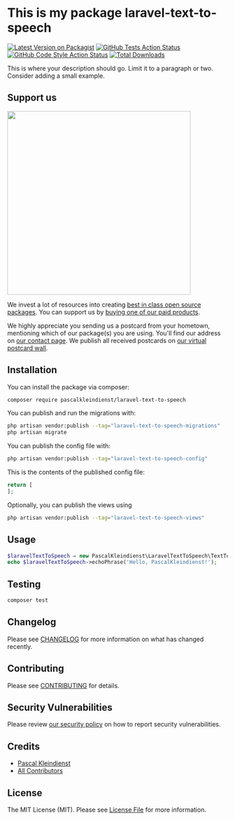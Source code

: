 # This is my package laravel-text-to-speech

[![Latest Version on Packagist](https://img.shields.io/packagist/v/pascalkleindienst/laravel-text-to-speech.svg?style=flat-square)](https://packagist.org/packages/pascalkleindienst/laravel-text-to-speech)
[![GitHub Tests Action Status](https://img.shields.io/github/actions/workflow/status/pascalkleindienst/laravel-text-to-speech/run-tests.yml?branch=main&label=tests&style=flat-square)](https://github.com/pascalkleindienst/laravel-text-to-speech/actions?query=workflow%3Arun-tests+branch%3Amain)
[![GitHub Code Style Action Status](https://img.shields.io/github/actions/workflow/status/pascalkleindienst/laravel-text-to-speech/fix-php-code-style-issues.yml?branch=main&label=code%20style&style=flat-square)](https://github.com/pascalkleindienst/laravel-text-to-speech/actions?query=workflow%3A"Fix+PHP+code+style+issues"+branch%3Amain)
[![Total Downloads](https://img.shields.io/packagist/dt/pascalkleindienst/laravel-text-to-speech.svg?style=flat-square)](https://packagist.org/packages/pascalkleindienst/laravel-text-to-speech)

This is where your description should go. Limit it to a paragraph or two. Consider adding a small example.

## Support us

[<img src="https://github-ads.s3.eu-central-1.amazonaws.com/laravel-text-to-speech.jpg?t=1" width="419px" />](https://spatie.be/github-ad-click/laravel-text-to-speech)

We invest a lot of resources into creating [best in class open source packages](https://spatie.be/open-source). You can
support us by [buying one of our paid products](https://spatie.be/open-source/support-us).

We highly appreciate you sending us a postcard from your hometown, mentioning which of our package(s) you are using.
You'll find our address on [our contact page](https://spatie.be/about-us). We publish all received postcards
on [our virtual postcard wall](https://spatie.be/open-source/postcards).

## Installation

You can install the package via composer:

```bash
composer require pascalkleindienst/laravel-text-to-speech
```

You can publish and run the migrations with:

```bash
php artisan vendor:publish --tag="laravel-text-to-speech-migrations"
php artisan migrate
```

You can publish the config file with:

```bash
php artisan vendor:publish --tag="laravel-text-to-speech-config"
```

This is the contents of the published config file:

```php
return [
];
```

Optionally, you can publish the views using

```bash
php artisan vendor:publish --tag="laravel-text-to-speech-views"
```

## Usage

```php
$laravelTextToSpeech = new PascalKleindienst\LaravelTextToSpeech\TextToSpeech();
echo $laravelTextToSpeech->echoPhrase('Hello, PascalKleindienst!');
```

## Testing

```bash
composer test
```

## Changelog

Please see [CHANGELOG](CHANGELOG.md) for more information on what has changed recently.

## Contributing

Please see [CONTRIBUTING](CONTRIBUTING.md) for details.

## Security Vulnerabilities

Please review [our security policy](../../security/policy) on how to report security vulnerabilities.

## Credits

- [Pascal Kleindienst](https://github.com/PascalKleindienst)
- [All Contributors](../../contributors)

## License

The MIT License (MIT). Please see [License File](LICENSE.md) for more information.
